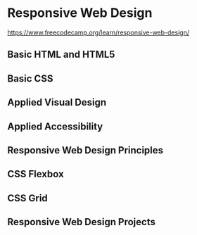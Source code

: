 # Responsive Web Design

https://www.freecodecamp.org/learn/responsive-web-design/

## Basic HTML and HTML5
## Basic CSS
## Applied Visual Design
## Applied Accessibility
## Responsive Web Design Principles
## CSS Flexbox
## CSS Grid
## Responsive Web Design Projects